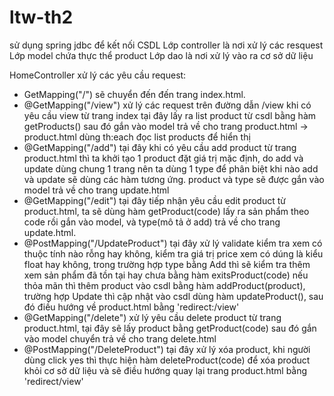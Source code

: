 # ltw-th2
sử dụng spring jdbc để kết nối CSDL
Lớp controller là nơi xử lý các resquest
Lớp model chứa thực thể product
Lớp dao là nơi xử lý vào ra cơ sở dữ liệu

HomeController xử lý các yêu cầu request:
- GetMapping("/") sẽ chuyển đến đến trang index.html.
- @GetMapping("/view") xử lý các request trên đường dẫn /view khi có yêu cầu view từ trang index tại đây lấy ra list product từ csdl bằng hàm getProducts() sau đó gắn vào model trả về cho trang product.html
-> product.html dùng th:each đọc list products để hiển thị
- @GetMapping("/add") tại đây khi có yêu cầu add product từ trang product.html thì ta khởi tạo 1 product đặt giá trị mặc định, do add và update dùng chung 1 trang nên ta dùng 1 type để phân biệt khi nào add và update sẽ dùng các hàm tương ứng. product và type sẽ được gắn vào model trả về cho trang update.html
- @GetMapping("/edit") tại đây tiếp nhận yêu cầu edit product từ product.html, ta sẽ dùng hàm getProduct(code) lấy ra sản phẩm theo code  rồi gắn vào model, và type(mô tả ở add) trả về cho trang update.html.
- @PostMapping("/UpdateProduct") tại đây xử lý validate kiểm tra xem có thuộc tính nào rỗng hay không, kiểm tra giá trị price xem có dúng là kiểu float hay không, trong trường hợp type bằng Add thì sẽ kiểm tra thêm xem sản phẩm đã tồn tại hay chưa bằng hàm exitsProduct(code) nếu thỏa mãn thì thêm product vào csdl bằng hàm addProduct(product), trường hợp Update thì cập nhật vào csdl dùng hàm updateProduct(), sau đó điều hướng về product.html bằng 'redirect:/view'
- @GetMapping("/delete") xử lý yêu cầu delete product từ trang product.html, tại đây sẽ lấy product bằng getProduct(code) sau đó gắn vào model chuyển trả về cho trang delete.html
- @PostMapping("/DeleteProduct") tại đây xử lý xóa product, khi người dùng click yes thì thực hiện hàm deleteProduct(code) để xóa product khỏi cơ sở dữ liệu và sẽ điều hướng quay lại trang product.html bằng 'redirect/view'
 
